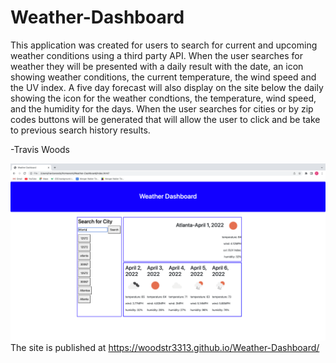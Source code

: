 # Weather-Dashboard

This application was created for users to search for current and upcoming weather conditions using a third party API. When the user searches for weather they will be presented with a daily result with the date, an icon showing weather conditions, the current temperature, the wind speed and the UV index. A five day forecast will also display on the site below the daily showing the icon for the weather condtions, the temperature, wind speed, and the humidity for the days. When the user searches for cities or by zip codes buttons will be generated that will allow the user to click and be take to previous search history results.

-Travis Woods

![imagelink](./images/Weather-Dashboard.png)
The site is published at https://woodstr3313.github.io/Weather-Dashboard/